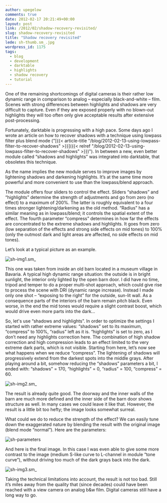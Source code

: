 ```yaml
---
author: upegelow
comments: true
date: 2012-02-17 20:21:49+00:00
layout: post
link: /2012/02/shadow-recovery-revisited/
slug: shadow-recovery-revisited
title: "Shadow recovery revisited"
lede: sh-thumb.sm_.jpg
wordpress_id: 1175
tags:
  - blog
  - development
  - darktable
  - highlights
  - shadow recovery
  - tutorial
---
```

One of the remaining shortcomings of digital cameras is their rather low dynamic range in comparison to analog&nbsp;– especially black-and-white&nbsp;– film. Scenes with strong differences between highlights and shadows are very difficult to capture. Even if they are exposed properly with no blown-out highlights they will too often only give acceptable results after extensive post-processing.

Fortunately, darktable is progressing with a high pace. Some days ago I wrote an article on how to recover shadows with a technique using lowpass filter plus blend mode ("[{{< article-title "/blog/2012-02-13-using-lowpass-filter-to-recover-shadows" >}}]({{< relref "/blog/2012-02-13-using-lowpass-filter-to-recover-shadows" >}})"). In between a new, even better module called “shadows and highlights” was integrated into darktable, that obsoletes this technique.

As the name implies the new module serves to improve images by lightening shadows and darkening highlights. It’s at the same time more powerful and more convenient to use than the lowpass/blend approach.

The module offers four sliders to control the effect. Sliders “shadows” and “highlights” determine the strength of adjustments and go from zero (no effect) to a maximum of 200%. The latter is roughly equivalent to a four times stronger lightening/darkening as the old method. “Radius” has a similar meaning as in lowpass/blend; it controls the spatial extent of the effect. The fourth parameter “compress” determines in how far the effects are concentrated to the extreme shadows and highlights. It goes from zero (low separation of the effects and strong side effects on mid tones) to 100% (only the outmost dark and light areas are affected, no side effects on mid tones).

Let’s look at a typical picture as an example.

![sh-img1.sm_](sh-img1.sm_.jpg)

This one was taken from inside an old barn located in a museum village in Bavaria. A typical high dynamic range situation: the outside is in bright sunlight, the interior only lighted by the open barn door. I did have no time, tripod and temper to do a proper multi-shot approach, which could give rise to process the scene with DRI (dynamic range increase). Instead I made only one shot&nbsp;– “exposing to the right” for the outside, sun-lit wall. As a consequence parts of the interiors of the barn remain pitch black. Even worse, in the end the mid tones would require a slight contrast boost, which would drive even more parts into the dark…

So, let's use “shadows and highlights”. In order to optimize the settings I started with rather extreme values: “shadows” set to its maximum, “compress” to 100%, “radius” left as it is. “highlights” is set to zero, as I don’t need any highlights correction here. The combination of high shadow correction and high compression leads to an effect limited to the very extreme dark parts, which is not visible. Starting from here, let’s now see what happens when we reduce “compress”. The lightening of shadows will progressively extend from the darkest spots into the middle grays. After playing around a bit, somehow reducing the “shadows” parameters a bit, I ended with: “shadows” = 170, “highlights” = 0, “radius” = 100, “compress” = 60.

![sh-img2.sm_](sh-img2.sm_.jpg)

The result is already quite good. The doorway and the inner walls of the barn are much more defined and the inner side of the barn door shows structure as well. In many cases we could leave it like that. However, the result is a little bit too hefty; the image looks somewhat surreal.

What could we do to reduce the strength of the effect? We can easily tune down the exaggerated nature by blending the result with the original image (blend mode “normal”). Here are the parameters:

![sh-parameters](sh-parameters.jpeg)

And here is the final image. In this case I was even able to give some more contrast to the image (medium S-like curve to L-channel in module “tone curve”), without driving too much of the dark grays back into the dark.

![sh-img3.sm_](sh-img3.sm_.jpg)

Taking the technical limitations into account, the result is not too bad. Still it’s miles away from the quality that (since decades) could have been reached with a view camera on analog b&w film. Digital cameras still have a long way to go.
